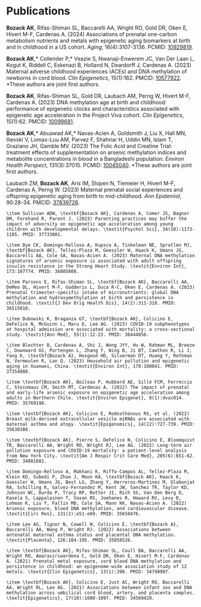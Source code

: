 # Publications

**Bozack AK**, Rifas-Shiman SL, Baccarelli AA, Wright RO, Gold DR, Oken E, Hivert M-F, Cardenas A. (2024) Associations of prenatal one-carbon metabolism nutrients and metals with epigenetic aging biomarkers at birth and in childhood in a US cohort. *Aging*, 16(4):3107-3136. PCMID: [10929819](https://www.ncbi.nlm.nih.gov/pmc/articles/PMC10929819/).

**Bozack AK**,* Collender P,* Veazie S, Nwanaji-Enwerem JC, Van Der Laan L, Kogut K, Riddell C, Eskenazi B, Holland N, Deardorff J, Cardenas A. (2023) Maternal adverse childhood experiences (ACEs) and DNA methylation of newborns in cord blood. *Clin Epigenetics*, 15(1):162. PMCID: [10577922](https://www.ncbi.nlm.nih.gov/pmc/articles/PMC10577922/). *These authors are joint first authors.

**Bozack AK**, Rifas-Shiman SL, Gold DR, Laubach AM, Perng W, Hivert M-F, Cardenas A. (2023) DNA methylation age at birth and childhood: performance of epigenetic clocks and characteristics associated with epigenetic age acceleration in the Project Viva cohort. *Clin Epigenetics*, 15(1):62. PMCID: [10099681](https://www.ncbi.nlm.nih.gov/pmc/articles/PMC10099681/).

 **Bozack AK**,* Abuawad AK,* Navas-Acien A, Goldsmith J, Liu X, Hall MN, Ilievski V, Lomax-Luu AM, Parvez F, Shahriar H, Uddin MN, Islam T, Graziano JH, Gamble MV. (2023) The Folic Acid and Creatine Trial: treatment effects of supplementation on arsenic methylation indices and metabolite concentrations in blood in a Bangladeshi population. *Environ Health Perspect*, 131(3):37015. PCMID: [10045040](http://www.ncbi.nlm.nih.gov/pmc/articles/pmc10045040/). *These authors are joint first authors.

Laubach ZM, **Bozack AK**, Aris IM, Slopen N, Tiemeier H, Hivert M-F, Cardenas A, Perng W. (2023) Maternal prenatal social experiences and offspring epigenetic aging from birth to mid-childhood. *Ann Epidemiol*, 90:28-34. PMCID: [37839726](http://www.ncbi.nlm.nih.gov/pmc/articles/pmc10842218/).
    
    \item Sullivan ADW, \textbf{Bozack AK}, Cardenas A, Comer JS, Bagner DM, Forehand R, Parent J. (2023) Parenting practices may buffer the impact of adversity on epigenetic age acceleration among young children with developmental delays. \textit{Psychol Sci}, 34(10):1173-1185. PMID: 37733001.

    \item Dye CK, Domingo-Relloso A, Kupsco A, Tinkelman NE, Spratlen MJ, \textbf{Bozack AK}, Tellez-Plaza M, Goessler W, Haack K, Umans JG, Baccarelli AA, Cole SA, Navas-Acien A. (2023) Maternal DNA methylation signatures of arsenic exposure is associated with adult offspring insulin resistance in the Strong Heart Study. \textit{Environ Int}, 173:107774. PMID: 36805808.

    \item Parsons E, Rifas-Shiman SL, \textbf{Bozack AK}, Baccarelli AA, DeMeo DL, Hivert M-F, Godderis L, Duca R-C, Oken E, Cardenas A. (2023) Prenatal trimester-specific intake of micronutrients: global DNA methylation and hydroxymethylation at birth and persistence in childhood. \textit{J Dev Orig Health Dis}, 14(2):311-318. PMID: 36515010.

    \item Dubowski K, Braganza GT, \textbf{Bozack AK}, Colicino E, DeFelice N, McGuinn L, Maru D, Lee AG. (2023) COVID-19 subphenotypes at hospital admission are associated with mortality: a cross-sectional study. \textit{Ann Med}, 55(1):12-23. PMID: 36444856.

    \item Blechter B, Cardenas A, Shi J, Wong JYY, Hu W, Rahman ML, Breeze C, Downward GS, Portengen L, Zhang Y, Ning B, Ji BT, Cawthon R, Li J, Yang K, \textbf{Bozack A}, Hosgood HD, Silverman DT, Huang Y, Rothman N, Vermeulen R, Lan Q. (2023) Household air pollution and epigenetic aging in Xuanwei, China. \textit{Environ Int}, 178:108041. PMID: 37354880.
    
    \item \textbf{Bozack AK}, Boileau P, Hubbard AE, Sillé FCM, Ferreccio C, Steinmaus CM, Smith MT, Cardenas A. (2022) The impact of prenatal and early-life arsenic exposure on epigenetic age acceleration among adults in Northern Chile. \textit{Environ Epigenet}, 8(1):dvac014. PMID: 35769198.
    
    \item \textbf{Bozack AK}, Colicino E, Rodosthenous RS, et al. (2022) Breast milk-derived extracellular vesicle miRNAs are associated with maternal asthma and atopy. \textit{Epigenomics}, 14(12):727-739. PMID: 35638388.

    \item \textbf{Bozack AK}, Pierre S, DeFelice N, Colicino E, Bloomquist TR, Baccarelli AA, Wright RO, Wright RJ, Lee AG. (2022) Long-term air pollution exposure and COVID-19 mortality: a patient-level analysis from New York City. \textit{Am J Respir Crit Care Med}, 205(6):651-62. PMID: 34881681.

    \item Domingo-Relloso A, Makhani K, Riffo-Campos AL, Tellez-Plaza M, Klein KO, Subedi P, Zhao J, Moon KA, \textbf{Bozack AK}, Haack K, Goessler W, Umans JG, Best LG, Zhang Y, Herreros-Martinez M, Glabonjat RA, Schilling K, Galvez-Fernandez M, Kent JW, Sanchez TR, Taylor KD, Johnson WC, Durda P, Tracy RP, Rotter JI, Rich SS, Van Den Berg D, Kasela S, Lappalainen T, Vasan RS, Joehanes R, Howard RV, Levy D, Lohman K, Liu Y, Fallin MD, Cole SA, Mann KK, Navas-Acien A. (2022) Arsenic exposure, blood DNA methylation, and cardiovascular disease. \textit{Circ Res}, 131(2):e51-e69. PMID: 35658476.
    
    \item Lee AG, Tignor N, Cowell W, Colicino E, \textbf{Bozack A}, Baccarelli AA, Wang P, Wright RJ. (2022) Associations between antenatal maternal asthma status and placental DNA methylation. \textit{Placenta}, 126:184-195. PMID: 35858526.

    \item \textbf{Bozack AK}, Rifas‑Shiman SL, Coull BA, Baccarelli AA, Wright RO, Amarasiriwardena C, Gold DR, Oken E, Hivert M-F, Cardenas A. (2021) Prenatal metal exposure, cord blood DNA methylation and persistence in childhood: an epigenome-wide association study of 12 metals. \textit{Clin Epigenetics}, 13(1):208. PMID: 34798907. 

    \item \textbf{Bozack AK}, Colicino E, Just AC, Wright RO, Baccarelli AA, Wright RL, Lee AG. (2021) Associations between infant sex and DNA methylation across umbilical cord blood, artery, and placenta samples. \textit{Epigenetics}, 17(10):1080-1097. PMID: 34569420.
